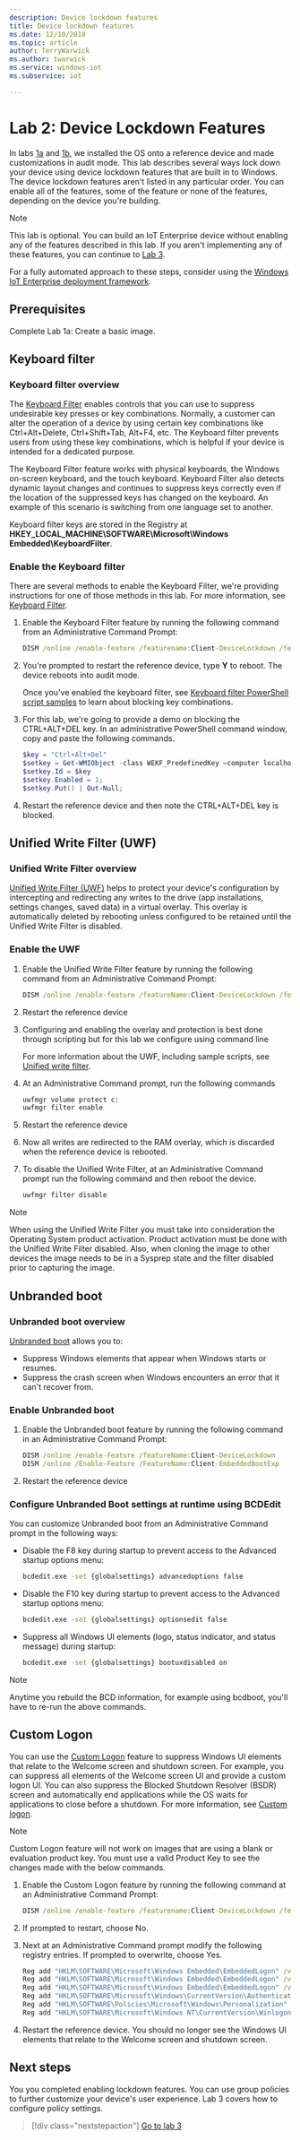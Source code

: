 ```yaml
---
description: Device lockdown features
title: Device lockdown features
ms.date: 12/10/2018
ms.topic: article
author: TerryWarwick
ms.author: twarwick
ms.service: windows-iot
ms.subservice: iot

---
```


# Lab 2: Device Lockdown Features

In labs [1a](iot-ent-create-a-basic-image.md) and [1b](iot-ent-customize-the-reference-device-in-audit-mode.md), we installed the OS onto a reference device and made customizations in audit mode. This lab describes several ways lock down your device using device lockdown features that are built in to Windows. The device lockdown features aren't listed in any particular order. You can enable all of the features, some of the feature or none of the features, depending on the device you're building.

> [!NOTE]
> This lab is optional. You can build an IoT Enterprise device without enabling any of the features described in this lab. If you aren't implementing any of these features, you can continue to [Lab 3](iot-ent-configure-policy-settings.md).

For a fully automated approach to these steps, consider using the [Windows IoT Enterprise deployment framework](https://github.com/ms-iot/windows-iotent-deploy).

## Prerequisites

Complete Lab 1a: Create a basic image.

## Keyboard filter

### Keyboard filter overview

The [Keyboard Filter](/windows-hardware/customize/enterprise/keyboardfilter) enables controls that you can use to suppress undesirable key presses or key combinations. Normally, a customer can alter the operation of a device by using certain key combinations like Ctrl+Alt+Delete, Ctrl+Shift+Tab, Alt+F4, etc. The Keyboard filter prevents users from using these key combinations, which is helpful if your device is intended for a dedicated purpose.

The Keyboard Filter feature works with physical keyboards, the Windows on-screen keyboard, and the touch keyboard. Keyboard Filter also detects dynamic layout changes and continues to suppress keys correctly even if the location of the suppressed keys has changed on the keyboard.  An example of this scenario is switching from one language set to another.

Keyboard filter keys are stored in the Registry at **HKEY_LOCAL_MACHINE\SOFTWARE\Microsoft\Windows Embedded\KeyboardFilter**.

### Enable the Keyboard filter

There are several methods to enable the Keyboard Filter, we're providing instructions for one of those methods in this lab.  For more information, see [Keyboard Filter](/windows-hardware/customize/enterprise/keyboardfilter).

1. Enable the Keyboard Filter feature by running the following command from an Administrative Command Prompt:

   ```cmd
   DISM /online /enable-feature /featurename:Client-DeviceLockdown /featurename:Client-KeyboardFilter 
   ```

1. You're prompted to restart the reference device, type **Y** to reboot. The device reboots into audit mode.

   Once you've enabled the keyboard filter, see [Keyboard filter PowerShell script samples](/windows-hardware/customize/enterprise/keyboardfilter-powershell-script-samples) to learn about blocking key combinations.

1. For this lab, we're going to provide a demo on blocking the CTRL+ALT+DEL key. In an administrative PowerShell command window, copy and paste the following commands.  

    ```PowerShell
    $key = "Ctrl+Alt+Del"
    $setkey = Get-WMIObject -class WEKF_PredefinedKey –computer localhost –namespace  root\standardcimv2\embedded | where {$_.Id -eq "$key"}; 
    $setkey.Id = $key
    $setkey.Enabled = 1;
    $setkey.Put() | Out-Null;
    ```

1. Restart the reference device and then note the CTRL+ALT+DEL key is blocked.

## Unified Write Filter (UWF)

### Unified Write Filter overview

[Unified Write Filter (UWF)](/windows-hardware/customize/enterprise/unified-write-filter) helps to protect your device's configuration by intercepting and redirecting any writes to the drive (app installations, settings changes, saved data) in a virtual overlay.  This overlay is automatically deleted by rebooting unless configured to be retained until the Unified Write Filter is disabled.

### Enable the UWF

1. Enable the Unified Write Filter feature by running the following command from an Administrative Command Prompt:

   ```cmd
   DISM /online /enable-feature /featureName:Client-DeviceLockdown /featureName:Client-UnifiedWriteFilter
   ```

1. Restart the reference device

1. Configuring and enabling the overlay and protection is best done through scripting but for this lab we configure using command line

   For more information about the UWF, including sample scripts, see [Unified write filter](/windows-hardware/customize/enterprise/unified-write-filter).

1. At an Administrative Command prompt, run the following commands

   ```cmd
   uwfmgr volume protect c:
   uwfmgr filter enable
   ```

1. Restart the reference device

1. Now all writes are redirected to the RAM overlay, which is discarded when the reference device is rebooted.

1. To disable the Unified Write Filter, at an Administrative Command prompt run the following command and then reboot the device.

   ```cmd
   uwfmgr filter disable  
   ```

> [!NOTE]
> When using the Unified Write Filter you must take into consideration the Operating System product activation. Product activation must be done with the Unified Write Filter disabled. Also, when cloning the image to other devices the image needs to be in a Sysprep state and the filter disabled prior to capturing the image.

## Unbranded boot

### Unbranded boot overview

[Unbranded boot](/windows-hardware/customize/enterprise/unbranded-boot) allows you to:

- Suppress Windows elements that appear when Windows starts or resumes.
- Suppress the crash screen when Windows encounters an error that it can't recover from.

### Enable Unbranded boot

1. Enable the Unbranded boot feature by running the following command in an Administrative Command Prompt:

    ```cmd
    DISM /online /enable-Feature /featureName:Client-DeviceLockdown  
    DISM /online /Enable-Feature /FeatureName:Client-EmbeddedBootExp 
    ```

1. Restart the reference device

### Configure Unbranded Boot settings at runtime using BCDEdit

You can customize Unbranded boot from an Administrative Command prompt in the following ways:

- Disable the F8 key during startup to prevent access to the Advanced startup options menu:

    ```cmd
    bcdedit.exe -set {globalsettings} advancedoptions false 
    ```

- Disable the F10 key during startup to prevent access to the Advanced startup options menu:

    ```cmd
    bcdedit.exe -set {globalsettings} optionsedit false 
    ```

- Suppress all Windows UI elements (logo, status indicator, and status message) during startup:

    ```cmd
    bcdedit.exe -set {globalsettings} bootuxdisabled on 
    ```

> [!NOTE]
> Anytime you rebuild the BCD information, for example using bcdboot, you'll have to re-run the above commands.

## Custom Logon

You can use the [Custom Logon](/windows-hardware/customize/enterprise/custom-logon) feature to suppress Windows UI elements that relate to the Welcome screen and shutdown screen. For example, you can suppress all elements of the Welcome screen UI and provide a custom logon UI. You can also suppress the Blocked Shutdown Resolver (BSDR) screen and automatically end applications while the OS waits for applications to close before a shutdown.  For more information, see [Custom logon](/windows-hardware/customize/enterprise/custom-logon).

> [!NOTE]
> Custom Logon feature will not work on images that are using a blank or evaluation product key. You must use a valid Product Key to see the changes made with the below commands.

1. Enable the Custom Logon feature by running the following command at an Administrative Command Prompt:

    ```cmd
    DISM /online /enable-feature /featurename:Client-DeviceLockdown /featurename:Client-EmbeddedLogon 
    ```

1. If prompted to restart, choose No.

1. Next at an Administrative Command prompt modify the following registry entries. If prompted to overwrite, choose Yes.

   ```cmd
   Reg add "HKLM\SOFTWARE\Microsoft\Windows Embedded\EmbeddedLogon" /v  BrandingNeutral  /t REG_DWORD /d 1 
   Reg add "HKLM\SOFTWARE\Microsoft\Windows Embedded\EmbeddedLogon" /v  HideAutoLogonUI  /t REG_DWORD /d 1 
   Reg add "HKLM\SOFTWARE\Microsoft\Windows Embedded\EmbeddedLogon" /v  HideFirstLogonAnimation  /t REG_DWORD /d 1 
   Reg add "HKLM\SOFTWARE\Microsoft\Windows\CurrentVersion\Authentication\LogonUI" /v AnimationDisabled /t REG_DWORD /d 1 
   Reg add "HKLM\SOFTWARE\Policies\Microsoft\Windows\Personalization"  /v  NoLockScreen /t REG_DWORD /d 1 
   Reg add "HKLM\SOFTWARE\Microsoft\Windows NT\CurrentVersion\Winlogon" /v  UIVerbosityLevel  /t REG_DWORD /d 1
   ```

1. Restart the reference device. You should no longer see the Windows UI elements that relate to the Welcome screen and shutdown screen.

## Next steps

You you completed enabling lockdown features. You can use group policies to further customize your device's user experience. Lab 3 covers how to configure policy settings.

>[!div class="nextstepaction"]
>[Go to lab 3](iot-ent-configure-policy-settings.md)
